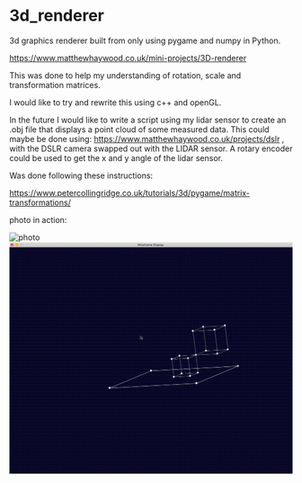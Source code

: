 # 3d_renderer

3d graphics renderer built from only using pygame and numpy in Python.

https://www.matthewhaywood.co.uk/mini-projects/3D-renderer

This was done to help my understanding of rotation, scale and transformation matrices.

I would like to try and rewrite this using c++ and openGL.

In the future I would like to write a script using my lidar sensor to create an .obj file that displays a point cloud of some measured data. This could maybe be done using: https://www.matthewhaywood.co.uk/projects/dslr , with the DSLR camera swapped out with the LIDAR sensor. A rotary encoder could be used to get the x and y angle of the lidar sensor.

Was done following these instructions:

https://www.petercollingridge.co.uk/tutorials/3d/pygame/matrix-transformations/

photo in action:

![photo](https://github.com/mbh1620/3d_renderer/blob/main/photos/teapotgif.gif)
![photo](https://github.com/mbh1620/3d_renderer/blob/main/photos/3d_viewer.gif)


